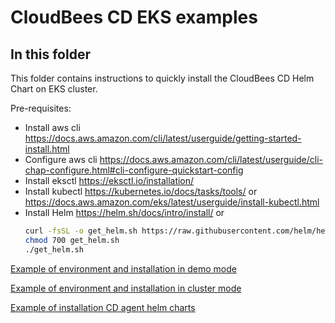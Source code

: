 # CloudBees CD EKS examples

## In this folder

This folder contains instructions to quickly install the CloudBees CD Helm Chart on EKS cluster.

Pre-requisites:

- Install aws cli https://docs.aws.amazon.com/cli/latest/userguide/getting-started-install.html
- Configure aws cli https://docs.aws.amazon.com/cli/latest/userguide/cli-chap-configure.html#cli-configure-quickstart-config
- Install eksctl https://eksctl.io/installation/
- Install kubectl https://kubernetes.io/docs/tasks/tools/ or https://docs.aws.amazon.com/eks/latest/userguide/install-kubectl.html
- Install Helm https://helm.sh/docs/intro/install/ or
    ```bash
    curl -fsSL -o get_helm.sh https://raw.githubusercontent.com/helm/helm/main/scripts/get-helm-3
    chmod 700 get_helm.sh
    ./get_helm.sh
  ```

[Example of environment and installation in demo mode](demo.md)

[Example of environment and installation in cluster mode](cluster.md)

[Example of installation CD agent helm charts](../common/agents.md)
